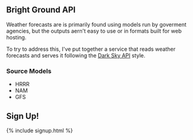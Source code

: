 ## Bright Ground API

Weather forecasts are is primarily found using models run by goverment agencies, but the outputs aern't easy to use or in formats built for web hosting.

To try to address this, I've put together a service that reads weather forecasts and serves it following the [Dark Sky API](https://darksky.net/dev/docs) style. 

### Source Models 

* HRRR
* NAM
* GFS


## Sign Up!
{% include signup.html %}